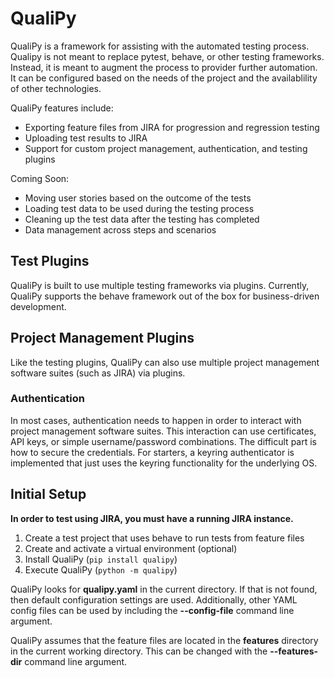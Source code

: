 # QualiPy
QualiPy is a framework for assisting with the automated testing process.  Qualipy is not meant to replace pytest, behave, or other testing frameworks.  Instead, it is meant to augment the process to provider further automation.  It can be configured based on the needs of the project and the availablility of other technologies.

QualiPy features include:
- Exporting feature files from JIRA for progression and regression testing
- Uploading test results to JIRA
- Support for custom project management, authentication, and testing plugins

Coming Soon:
- Moving user stories based on the outcome of the tests
- Loading test data to be used during the testing process
- Cleaning up the test data after the testing has completed
- Data management across steps and scenarios

## Test Plugins
QualiPy is built to use multiple testing frameworks via plugins.  Currently, QualiPy supports the behave framework out of the box for business-driven development.

## Project Management Plugins
Like the testing plugins, QualiPy can also use multiple project management software suites (such as JIRA) via plugins.

### Authentication
In most cases, authentication needs to happen in order to interact with project management software suites.  This interaction can use certificates, API keys, or simple username/password combinations.  The difficult part is how to secure the credentials.  For starters, a keyring authenticator is implemented that just uses the keyring functionality for the underlying OS.

## Initial Setup
**In order to test using JIRA, you must have a running JIRA instance.**
1. Create a test project that uses behave to run tests from feature files
1. Create and activate a virtual environment (optional)
1. Install QualiPy (`pip install qualipy`)
1. Execute QualiPy (`python -m qualipy`)

QualiPy looks for **qualipy.yaml** in the current directory.  If that is not found, then default configuration settings are used.  Additionally, other YAML config files can be used by including the **--config-file** command line argument. 

QualiPy assumes that the feature files are located in the **features** directory in the current working directory.  This can be changed with the **--features-dir** command line argument.